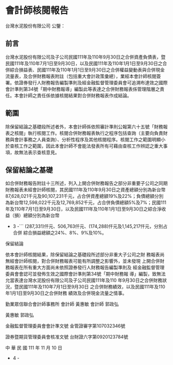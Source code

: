 # 會計師核閱報告

台灣水泥股份有限公司 公鑒：

## 前言

台灣水泥股份有限公司及子公司民國111年及110年9月30日之合併資產負債表，暨民國111年及110年7月1日至9月30日，以及民國111年及110年1月1日至9月30日之合併綜合損益表、民國111年及110年1月1日至9月30日之合併權益變動表與合併現金流量表，及合併財務報表附註（包括重大會計政策彙總），業經本會計師核閱簽署。依證券發行人財務報告編製準則及經金融監督管理委員會可追溯布達效之國際會計準則第34號「期中財務報導」編製此等表達之合併財務報表係管理階層之責任。本會計師之責任係依據核閱結果對合併財務報表作成結論。

## 範圍

除保留結論之基礎段所述者外，本會計師係依照審計準則公報第六十五號「財務報表之核閱」執行核閱工作。核閱合併財務報表執行之程序包括查詢（主要向負責財務與會計事務之人員查詢）、分析性程序及其他核閱程序。核閱工作之範圍明顯小於查核工作之範圍，因此本會計師不會能法發表所有可藉由查核工作辨認之重大事項，故無法表示查核意見。

## 保留結論之基礎

如合併財務報告附註十三所述，列入上開合併財務報告之部分非重要子公司之同期財務報表未經會計師核閱，其民國111年及110年9月30日之資產總額分別為新台幣87,628,021千元及90,107,231千元，占合併資產總額19%及22%；負債總額分別為新台幣12,598,022千元及12,769,852千元，占合併負債總額5%及7%；民國111年及110年7月1日至9月30日，以及民國111年及110年1月1日至9月30日之綜合淨收益（損）總額分別為新台幣

- 3 -```
(287,331)仟元、506,763仟元、(174,288)仟元及1,145,217仟元，分別占合併
綜合損益總額之24%、8%、9%及10%。

保留結論

依本會計師核閱結果，除保留結論之基礎段所述部分非重大子公司之財
務報表尚無經會計師核閱，對合併財務報表可能有所調整之影響外，並未發現
上開合併財務報表在所有重大方面尚未依照證券發行人財務報告編製準則及
經金融監督管理委員會會認可並發佈生效之國際會計準則第34號「期中財務報
導」編製，致無法允當表達台灣水泥股份有限公司及子公司民國111年及110
年9月30日之合併財務狀況，暨民國111年及110年7月1日至9月30日
之合併財務績效，以及民國111年及110年1月1日至9月30日之合併財務
績效及合併現金流量之情事。

勤業眾信聯合會計師事務所
會計師 黃惠敏 會計師 郭政弘

黃惠敏 郭政弘

金融監督管理委員會會計準文號
金管證審字第107032346號

證券暨期貨管理委員會核准文號
台財證六字第0920123784號

中 華 民 國 111 年 11 月 10 日
- 4 -
```